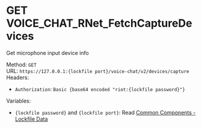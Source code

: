<!--

This file is automatically generated!
Do not edit it directly!
See https://github.com/techchrism/valorant-api-docs/blob/trunk/contributing.md for more information.

-->

# GET VOICE_CHAT_RNet_FetchCaptureDevices

Get microphone input device info  


Method: `GET`  
URL: `https://127.0.0.1:{lockfile port}/voice-chat/v2/devices/capture`  
Headers:
 - `Authorization`: `Basic {base64 encoded "riot:{lockfile password}"}`

Variables:
 - `{lockfile password}` and `{lockfile port}`: Read [Common Components - Lockfile Data](../common-components.md#lockfile-data)

